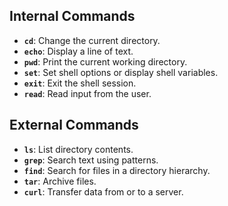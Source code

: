 ## Internal Commands
- **`cd`**: Change the current directory.
- **`echo`**: Display a line of text.
- **`pwd`**: Print the current working directory.
- **`set`**: Set shell options or display shell variables.
- **`exit`**: Exit the shell session.
- **`read`**: Read input from the user.


## External Commands

- **`ls`**: List directory contents.
- **`grep`**: Search text using patterns.
- **`find`**: Search for files in a directory hierarchy.
- **`tar`**: Archive files.
- **`curl`**: Transfer data from or to a server.
